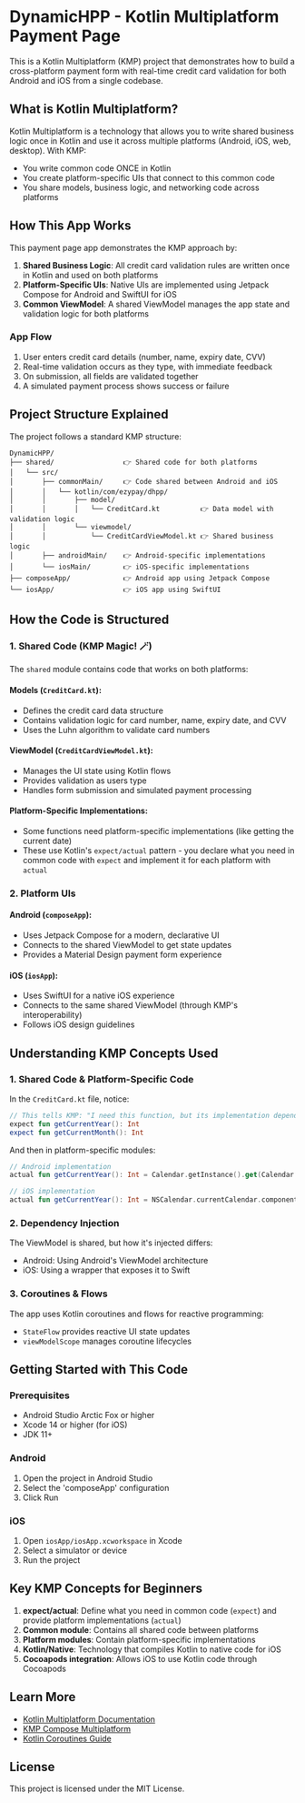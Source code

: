 # DynamicHPP - Kotlin Multiplatform Payment Page

This is a Kotlin Multiplatform (KMP) project that demonstrates how to build a cross-platform payment form with real-time credit card validation for both Android and iOS from a single codebase.

## What is Kotlin Multiplatform?

Kotlin Multiplatform is a technology that allows you to write shared business logic once in Kotlin and use it across multiple platforms (Android, iOS, web, desktop). With KMP:
- You write common code ONCE in Kotlin
- You create platform-specific UIs that connect to this common code
- You share models, business logic, and networking code across platforms

## How This App Works

This payment page app demonstrates the KMP approach by:

1. **Shared Business Logic**: All credit card validation rules are written once in Kotlin and used on both platforms
2. **Platform-Specific UIs**: Native UIs are implemented using Jetpack Compose for Android and SwiftUI for iOS
3. **Common ViewModel**: A shared ViewModel manages the app state and validation logic for both platforms

### App Flow

1. User enters credit card details (number, name, expiry date, CVV)
2. Real-time validation occurs as they type, with immediate feedback
3. On submission, all fields are validated together
4. A simulated payment process shows success or failure

## Project Structure Explained

The project follows a standard KMP structure:

```
DynamicHPP/
├── shared/                 👉 Shared code for both platforms
│   └── src/
│       ├── commonMain/     👉 Code shared between Android and iOS
│       │   └── kotlin/com/ezypay/dhpp/
│       │       ├── model/
│       │       │   └── CreditCard.kt          👉 Data model with validation logic
│       │       └── viewmodel/
│       │           └── CreditCardViewModel.kt 👉 Shared business logic
│       ├── androidMain/    👉 Android-specific implementations
│       └── iosMain/        👉 iOS-specific implementations
├── composeApp/             👉 Android app using Jetpack Compose
└── iosApp/                 👉 iOS app using SwiftUI
```

## How the Code is Structured

### 1. Shared Code (KMP Magic! 🪄)

The `shared` module contains code that works on both platforms:

#### Models (`CreditCard.kt`):
- Defines the credit card data structure
- Contains validation logic for card number, name, expiry date, and CVV
- Uses the Luhn algorithm to validate card numbers

#### ViewModel (`CreditCardViewModel.kt`):
- Manages the UI state using Kotlin flows
- Provides validation as users type
- Handles form submission and simulated payment processing

#### Platform-Specific Implementations:
- Some functions need platform-specific implementations (like getting the current date)
- These use Kotlin's `expect/actual` pattern - you declare what you need in common code with `expect` and implement it for each platform with `actual`

### 2. Platform UIs 

#### Android (`composeApp`):
- Uses Jetpack Compose for a modern, declarative UI
- Connects to the shared ViewModel to get state updates
- Provides a Material Design payment form experience

#### iOS (`iosApp`):
- Uses SwiftUI for a native iOS experience
- Connects to the same shared ViewModel (through KMP's interoperability)
- Follows iOS design guidelines

## Understanding KMP Concepts Used

### 1. Shared Code & Platform-Specific Code

In the `CreditCard.kt` file, notice:
```kotlin
// This tells KMP: "I need this function, but its implementation depends on the platform"
expect fun getCurrentYear(): Int
expect fun getCurrentMonth(): Int 
```

And then in platform-specific modules:
```kotlin
// Android implementation
actual fun getCurrentYear(): Int = Calendar.getInstance().get(Calendar.YEAR)

// iOS implementation
actual fun getCurrentYear(): Int = NSCalendar.currentCalendar.component(NSCalendarUnit.Year, fromDate: NSDate())
```

### 2. Dependency Injection

The ViewModel is shared, but how it's injected differs:
- Android: Using Android's ViewModel architecture
- iOS: Using a wrapper that exposes it to Swift

### 3. Coroutines & Flows

The app uses Kotlin coroutines and flows for reactive programming:
- `StateFlow` provides reactive UI state updates
- `viewModelScope` manages coroutine lifecycles

## Getting Started with This Code

### Prerequisites

- Android Studio Arctic Fox or higher
- Xcode 14 or higher (for iOS)
- JDK 11+

### Android

1. Open the project in Android Studio
2. Select the 'composeApp' configuration
3. Click Run

### iOS

1. Open `iosApp/iosApp.xcworkspace` in Xcode
2. Select a simulator or device
3. Run the project

## Key KMP Concepts for Beginners

1. **expect/actual**: Define what you need in common code (`expect`) and provide platform implementations (`actual`)
2. **Common module**: Contains all shared code between platforms
3. **Platform modules**: Contain platform-specific implementations
4. **Kotlin/Native**: Technology that compiles Kotlin to native code for iOS
5. **Cocoapods integration**: Allows iOS to use Kotlin code through Cocoapods

## Learn More

- [Kotlin Multiplatform Documentation](https://www.jetbrains.com/help/kotlin-multiplatform-dev/get-started.html)
- [KMP Compose Multiplatform](https://www.jetbrains.com/lp/compose-multiplatform/)
- [Kotlin Coroutines Guide](https://kotlinlang.org/docs/coroutines-guide.html)

## License

This project is licensed under the MIT License.